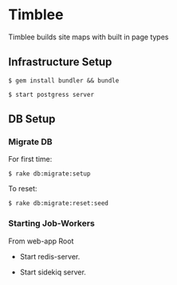 # Timblee
Timblee builds site maps with built in page types

## Infrastructure Setup

    $ gem install bundler && bundle

    $ start postgress server

## DB Setup

### Migrate DB

For first time:

    $ rake db:migrate:setup

To reset:

    $ rake db:migrate:reset:seed


### Starting Job-Workers

From web-app Root

* Start redis-server.

* Start sidekiq server.
